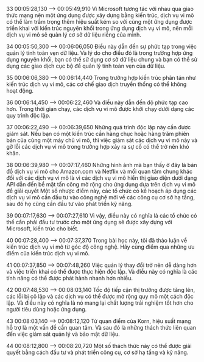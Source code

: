 

33
00:05:28,130 --> 00:05:49,910
Vì Microsoft tương tác với nhau qua giao thức mạng nên một ứng dụng được xây dựng bằng kiến ​​trúc, dịch vụ vi mô có thể làm trầm trọng thêm hiệu suất kém so với cùng một ứng dụng được triển khai với kiến ​​trúc nguyên khối trong ứng dụng dịch vụ vi mô, nên mỗi dịch vụ vi mô sẽ quản lý cơ sở dữ liệu riêng của mình.

34
00:05:50,300 --> 00:06:06,050
Điều này dẫn đến sự phức tạp trong việc quản lý tính toàn vẹn dữ liệu.  Và lý do cho điều đó là trong trường hợp ứng dụng nguyên khối, bạn có thể sử dụng cơ sở dữ liệu chung và bạn có thể sử dụng các giao dịch cục bộ để quản lý tính toàn vẹn của dữ liệu.

35
00:06:06,380 --> 00:06:14,440
Trong trường hợp kiến ​​trúc phân tán như kiến ​​trúc dịch vụ vi mô, các cơ chế giao dịch truyền thống có thể không hoạt động.

36
00:06:14,450 --> 00:06:22,460
Và điều này dẫn đến độ phức tạp cao hơn.  Trong thời gian chạy, các dịch vụ vi mô được khởi chạy dưới dạng các quy trình độc lập.

37
00:06:22,490 --> 00:06:39,650
Những quá trình độc lập này cần được giám sát.  Nếu bạn có một kiến ​​trúc cần hàng chục hoặc hàng trăm phiên bản của cùng một máy chủ vi mô, thì việc giám sát các dịch vụ vi mô này và gỡ lỗi các dịch vụ vi mô trong trường hợp xảy ra sự cố có thể trở nên khó khăn.

38
00:06:39,980 --> 00:07:17,460
Những hình ảnh mà bạn thấy ở đây là bản đồ dịch vụ vi mô cho Amazon.com và Netflix và mối quan tâm chung khác đối với các dịch vụ vi mô là vì các dịch vụ vi mô hiển thị giao diện dưới dạng API dẫn đến bề mặt tấn công mở rộng cho ứng dụng dựa trên dịch vụ vi mô để giải quyết  Một số nhược điểm này, các tổ chức có kế hoạch áp dụng các dịch vụ vi mô cần đầu tư vào công nghệ mới về các công cụ cơ sở hạ tầng, sau đó họ cũng cần đầu tư vào phát triển kỹ năng.

39
00:07:17,630 --> 00:07:27,610
Vì vậy, điều này có nghĩa là các tổ chức có thể cần phải đầu tư trước cho một ứng dụng sẽ được xây dựng với Microsoft, kiến ​​trúc cho biết.

40
00:07:28,400 --> 00:07:37,370
Trong bài học này, tôi đã thảo luận về kiến ​​trúc dịch vụ vi mô từ góc độ công nghệ.  Hãy cùng điểm qua những ưu điểm của kiến ​​trúc dịch vụ vi mô.

41
00:07:37,850 --> 00:07:48,260
Việc quản lý thay đổi trở nên dễ dàng hơn và việc triển khai có thể được thực hiện độc lập.  Và điều này có nghĩa là các tính năng có thể được phát hành nhanh hơn nhiều.

42
00:07:48,530 --> 00:08:03,140
Tốc độ tiếp cận thị trường được tăng lên, các lỗi bị cô lập và các dịch vụ có thể được mở rộng quy mô một cách độc lập.  Và điều này có nghĩa là nó mang lại chất lượng trải nghiệm tốt hơn cho người tiêu dùng hoặc ứng dụng.

43
00:08:03,140 --> 00:08:12,120
Từ quan điểm của Korn, hiệu suất mạng hỗ trợ là một vấn đề cần quan tâm.  Và sau đó là những thách thức liên quan đến việc giám sát quản lý và bảo mật dữ liệu.

44
00:08:12,800 --> 00:08:20,720
Một số thách thức này có thể được giải quyết bằng cách đầu tư và phát triển công cụ, cơ sở hạ tầng và kỹ năng.


